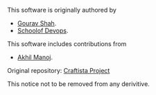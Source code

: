 This software is originally authored by
  * [Gourav Shah](https://www.linkedin.com/in/gouravshah).
  * [Schoolof Devops](https://schoolofdevops.com/).

This software includes contributions from

  * [Akhil Manoj](https://www.linkedin.com/in/akhil-manoj/).


Original repository: [Craftista Project](https://github.com/craftista)

This notice not to be removed from any derivitive.
